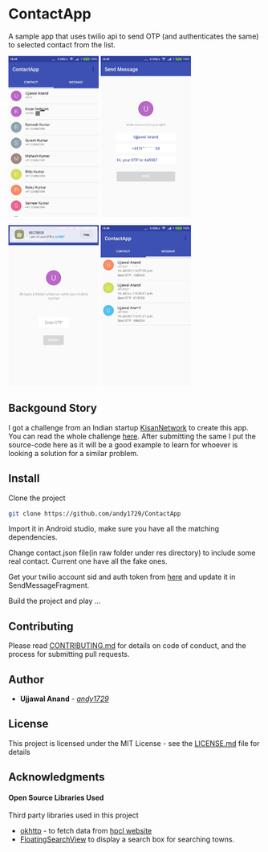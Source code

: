 # ContactApp  

A sample app that uses twilio api to send OTP (and authenticates the same) to selected contact from the list.


<img src="screenshots/1.jpg" alt="Screen 1" width="180px" height="320px"> <img src="screenshots/2.jpg" alt="Screen 1" width="180px" height="320px">

<img src="screenshots/3.png" alt="Screen 1" width="180px" height="320px"> <img src="screenshots/4.jpg" alt="Screen 1" width="180px" height="320px">

## Backgound Story
I got a challenge from an Indian startup [KisanNetwork](http://kisannetwork.com) to create this app.
You can read the whole challenge [here](https://github.com/andy1729/ContactApp/blob/master/doc/challenge.pdf).
After submitting the same I put the source-code here as it will be a good example to learn for whoever is looking a solution for a similar problem.

## Install
Clone the project
```sh
git clone https://github.com/andy1729/ContactApp
```
Import it in Android studio, make sure you have all the matching dependencies.

Change contact.json file(in raw folder under res directory) to include some real contact. Current one have all the fake ones.

Get your twilio account sid and auth token from [here](https://www.twilio.com/try-twilio) and update it in SendMessageFragment.

Build the project and play ...



## Contributing

Please read [CONTRIBUTING.md](https://github.com/andy1729/ContactApp/blob/master/CONTRIBUTING.md) for details on code of conduct, and the process for submitting pull requests.


## Author

* **Ujjawal Anand** - [*andy1729*](https://andy1729.github.io)

## License

This project is licensed under the MIT License - see the [LICENSE.md](LICENSE.md) file for details

## Acknowledgments

#### Open Source Libraries Used
Third party libraries used in this project
  * [okhttp](https://github.com/square/okhttp) - to fetch data from [hpcl website](http://hproroute.hpcl.co.in)
  * [FloatingSearchView](https://github.com/arimorty/floatingsearchview) to display a search box for searching towns.
